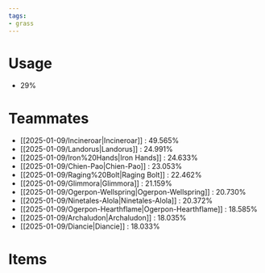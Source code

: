 ```yaml
---
tags:
- grass
---
```

# Usage
- 29%
# Teammates
- [[2025-01-09/Incineroar|Incineroar]] : 49.565%
- [[2025-01-09/Landorus|Landorus]] : 24.991%
- [[2025-01-09/Iron%20Hands|Iron Hands]] : 24.633%
- [[2025-01-09/Chien-Pao|Chien-Pao]] : 23.053%
- [[2025-01-09/Raging%20Bolt|Raging Bolt]] : 22.462%
- [[2025-01-09/Glimmora|Glimmora]] : 21.159%
- [[2025-01-09/Ogerpon-Wellspring|Ogerpon-Wellspring]] : 20.730%
- [[2025-01-09/Ninetales-Alola|Ninetales-Alola]] : 20.372%
- [[2025-01-09/Ogerpon-Hearthflame|Ogerpon-Hearthflame]] : 18.585%
- [[2025-01-09/Archaludon|Archaludon]] : 18.035%
- [[2025-01-09/Diancie|Diancie]] : 18.033%
# Items